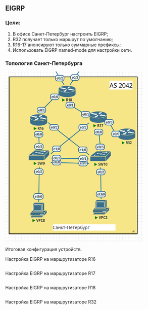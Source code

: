 ## EIGRP

### Цели:
1) В офисе Санкт-Петербург настроить EIGRP;
2) R32 получает только маршрут по умолчанию;
3) R16-17 анонсируют только суммарные префиксы;
4) Использовать EIGRP named-mode для настройки сети.

### Топология Санкт-Петербурга
![Картинка](./pictures/lab08-SPB-topology.png)

Итоговая конфигурация устройств.

Настройка EIGRP на маршрутизаторе R16
```
```

Настройка EIGRP на маршрутизаторе R17

```
```

Настройка EIGRP на маршрутизаторе R18
```
```

Настройка EIGRP на маршрутизаторе R32
```
```
